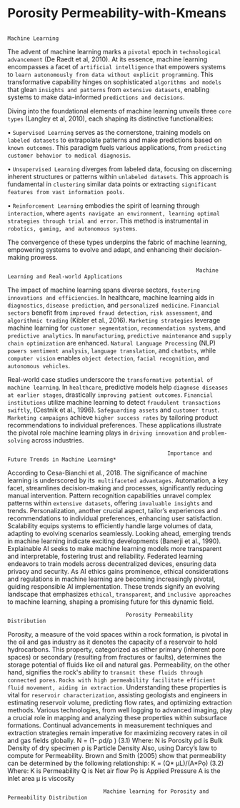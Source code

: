 # Porosity Permeability-with-Kmeans
                
                                                                         Machine Learning

The advent of machine learning marks a `pivotal` epoch in `technological advancement` (De Raedt et al, 2010). At its essence, machine learning encompasses a facet of `artificial intelligence` that empowers systems to `learn autonomously from data without explicit programming`. This transformative capability hinges on sophisticated `algorithms and models` that glean `insights and patterns` from `extensive datasets`, enabling systems to make data-informed `predictions and decisions`.

Diving into the foundational elements of machine learning unveils three `core types` (Langley et al, 2010), each shaping its distinctive functionalities:

•	`Supervised Learning` serves as the cornerstone, training models on `labeled datasets` to extrapolate patterns and make predictions based on `known outcomes`. This paradigm fuels various applications, from `predicting customer behavior to medical diagnosis`.

•	`Unsupervised Learning` diverges from labeled data, focusing on discerning inherent structures or patterns within `unlabeled datasets`. This approach is fundamental in `clustering` similar data points or extracting `significant features from vast information pools`.

•	`Reinforcement Learning` embodies the spirit of learning through `interaction`, where `agents navigate an environment, learning optimal strategies through trial and error`. This method is instrumental in `robotics, gaming, and autonomous systems`.

The convergence of these types underpins the fabric of machine learning, empowering systems to evolve and adapt, and enhancing their decision-making prowess.

                                                               Machine Learning and Real-world Applications
                
The impact of machine learning spans diverse sectors, `fostering innovations and efficiencies`. In healthcare, machine learning aids in `diagnostics`, `disease prediction`, and `personalized medicine`. `Financial sectors` benefit from `improved fraud detection`, `risk assessment`, and `algorithmic trading` (Kibler et al., 2016). `Marketing strategies` leverage machine learning for `customer segmentation`, `recommendation systems`, and `predictive analytics`. In `manufacturing`, `predictive maintenance` and `supply chain optimization` are enhanced. `Natural Language Processing` (NLP) `powers sentiment analysis`, `language translation`, and `chatbots`, while `computer vision` enables `object detection`, `facial recognition`, and `autonomous vehicles`.

Real-world case studies underscore the `transformative potential of machine learning`. In `healthcare`, predictive models help `diagnose diseases at earlier stages`, drastically `improving patient outcomes`. `Financial institutions` utilize machine learning to detect `fraudulent transactions swiftly`, (Cestnik et al., 1996). `Safeguarding assets` and `customer trust`. `Marketing campaigns` achieve `higher success rates` by tailoring product recommendations to individual preferences. These applications illustrate the pivotal role machine learning plays in `driving innovation` and `problem-solving` across industries.

                                                      Importance and Future Trends in Machine Learning*

According to Cesa-Bianchi et al., 2018. The significance of machine learning is underscored by its` multifaceted advantages`. Automation, a key facet, streamlines decision-making and processes, significantly reducing manual intervention. Pattern recognition capabilities unravel complex patterns within `extensive datasets`, offering `invaluable insights` and trends. Personalization, another crucial aspect, tailor’s experiences and recommendations to individual preferences, enhancing user satisfaction. Scalability equips systems to efficiently handle large volumes of data, adapting to evolving scenarios seamlessly.
Looking ahead, emerging trends in machine learning indicate exciting developments (Banerji et al., 1990). Explainable AI seeks to make machine learning models more transparent and interpretable, fostering trust and reliability. Federated learning endeavors to train models across decentralized devices, ensuring data privacy and security. As AI ethics gains prominence, ethical considerations and regulations in machine learning are becoming increasingly pivotal, guiding responsible AI implementation. These trends signify an evolving landscape that emphasizes `ethical`, `transparent`, and `inclusive approaches` to machine learning, shaping a promising future for this dynamic field.

                                         Porosity Permeability Distribution

Porosity, a measure of the void spaces within a rock formation, is pivotal in the oil and gas industry as it denotes the capacity of a reservoir to hold hydrocarbons. This property, categorized as either primary (inherent pore spaces) or secondary (resulting from fractures or faults), determines the storage potential of fluids like oil and natural gas. Permeability, on the other hand, signifies the rock's ability to `transmit these fluids through connected pores`. `Rocks with high permeability facilitate efficient fluid movement, aiding in extraction`. Understanding these properties is vital for `reservoir characterization`, assisting geologists and engineers in estimating reservoir volume, predicting flow rates, and optimizing extraction methods. Various technologies, from well logging to advanced imaging, play a crucial role in mapping and analyzing these properties within subsurface formations. Continual advancements in measurement techniques and extraction strategies remain imperative for maximizing recovery rates in oil and gas fields globally.
N = (1-  ρd/ρ  )											(3.1)
Where:
N is Porosity
ρd is Bulk Density of dry specimen
ρ is Particle Density
Also, using Darcy’s law to compute for Permeability. Brown and Smith (2005) show that permeability can be determined by the following relationship:
K = (Q* μL)/(A*Pọ)											(3.2)
Where:
K is Permeability
Q is Net air flow
Pọ is Applied Pressure
A is the inlet area
μ is viscosity

                                  Machine learning for Porosity and Permeability Distribution
